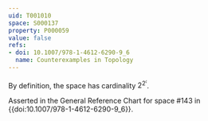 ```yaml
---
uid: T001010
space: S000137
property: P000059
value: false
refs:
- doi: 10.1007/978-1-4612-6290-9_6
  name: Counterexamples in Topology
---
```


By definition, the space has cardinality $2^{2^\mathfrak{c}}$.

Asserted in the General Reference Chart for space #143 in
{{doi:10.1007/978-1-4612-6290-9_6}}.
